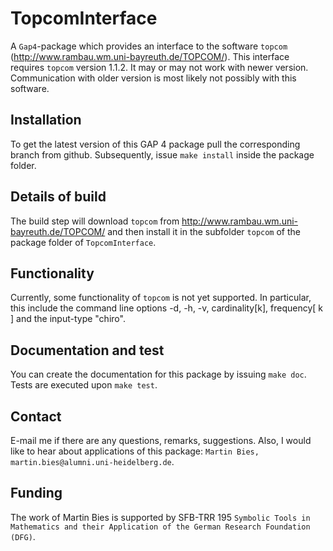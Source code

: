 # TopcomInterface
A `Gap4`-package which provides an interface to the software `topcom` (http://www.rambau.wm.uni-bayreuth.de/TOPCOM/). This interface requires `topcom` version 1.1.2. It may or may not work with newer version. Communication with older version is most likely not possibly with this software.


## Installation

To get the latest version of this GAP 4 package pull the corresponding branch from github. Subsequently, issue `make install` inside the package folder.


## Details of build

The build step will download `topcom`  from http://www.rambau.wm.uni-bayreuth.de/TOPCOM/ and then install it in the subfolder `topcom` of the package folder of `TopcomInterface`.


## Functionality

Currently, some functionality of `topcom` is not yet supported. In particular, this include the command line options -d, -h, -v, cardinality[k], frequency[ k ] and the input-type "chiro".


## Documentation and test

You can create the documentation for this package by issuing `make doc`. Tests are executed upon `make test`.


## Contact

E-mail me if there are any questions, remarks, suggestions. Also, I would like to hear about applications of this package: `Martin Bies, martin.bies@alumni.uni-heidelberg.de`.


## Funding

The work of Martin Bies is supported by SFB-TRR 195 ``Symbolic Tools in Mathematics and their Application of the German Research Foundation (DFG)``.

